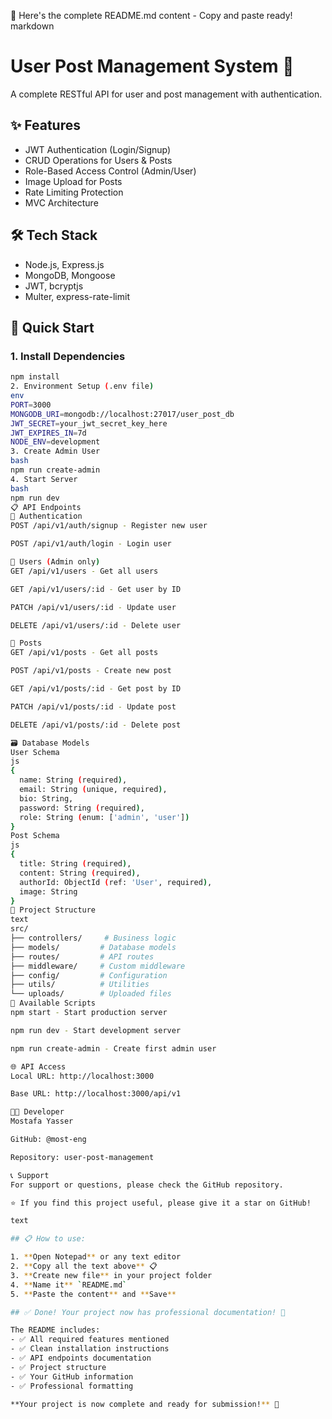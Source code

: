 📝 Here's the complete README.md content - Copy and paste ready!
markdown
# User Post Management System 🚀

A complete RESTful API for user and post management with authentication.

## ✨ Features
- JWT Authentication (Login/Signup)
- CRUD Operations for Users & Posts  
- Role-Based Access Control (Admin/User)
- Image Upload for Posts
- Rate Limiting Protection
- MVC Architecture

## 🛠️ Tech Stack
- Node.js, Express.js
- MongoDB, Mongoose
- JWT, bcryptjs
- Multer, express-rate-limit

## 🚀 Quick Start

### 1. Install Dependencies
```bash
npm install
2. Environment Setup (.env file)
env
PORT=3000
MONGODB_URI=mongodb://localhost:27017/user_post_db
JWT_SECRET=your_jwt_secret_key_here
JWT_EXPIRES_IN=7d
NODE_ENV=development
3. Create Admin User
bash
npm run create-admin
4. Start Server
bash
npm run dev
📋 API Endpoints
🔐 Authentication
POST /api/v1/auth/signup - Register new user

POST /api/v1/auth/login - Login user

👥 Users (Admin only)
GET /api/v1/users - Get all users

GET /api/v1/users/:id - Get user by ID

PATCH /api/v1/users/:id - Update user

DELETE /api/v1/users/:id - Delete user

📝 Posts
GET /api/v1/posts - Get all posts

POST /api/v1/posts - Create new post

GET /api/v1/posts/:id - Get post by ID

PATCH /api/v1/posts/:id - Update post

DELETE /api/v1/posts/:id - Delete post

🗃️ Database Models
User Schema
js
{
  name: String (required),
  email: String (unique, required),
  bio: String,
  password: String (required),
  role: String (enum: ['admin', 'user'])
}
Post Schema
js
{
  title: String (required),
  content: String (required),
  authorId: ObjectId (ref: 'User', required),
  image: String
}
📁 Project Structure
text
src/
├── controllers/     # Business logic
├── models/         # Database models
├── routes/         # API routes
├── middleware/     # Custom middleware
├── config/         # Configuration
├── utils/          # Utilities
└── uploads/        # Uploaded files
🔧 Available Scripts
npm start - Start production server

npm run dev - Start development server

npm run create-admin - Create first admin user

🌐 API Access
Local URL: http://localhost:3000

Base URL: http://localhost:3000/api/v1

👨‍💻 Developer
Mostafa Yasser

GitHub: @most-eng

Repository: user-post-management

📞 Support
For support or questions, please check the GitHub repository.

⭐ If you find this project useful, please give it a star on GitHub!

text

## 📋 How to use:

1. **Open Notepad** or any text editor
2. **Copy all the text above** 📋
3. **Create new file** in your project folder
4. **Name it** `README.md`
5. **Paste the content** and **Save**

## ✅ Done! Your project now has professional documentation! 🎉

The README includes:
- ✅ All required features mentioned
- ✅ Clean installation instructions
- ✅ API endpoints documentation
- ✅ Project structure
- ✅ Your GitHub information
- ✅ Professional formatting

**Your project is now complete and ready for submission!** 🚀
